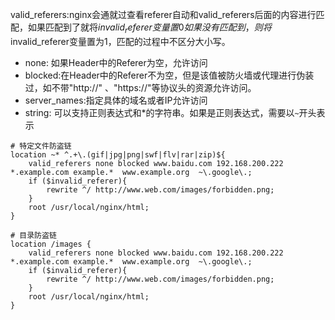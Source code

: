
valid_referers:nginx会通就过查看referer自动和valid_referers后面的内容进行匹配，如果匹配到了就将$invalid_referer变量置0
如果没有匹配到，则将$invalid_referer变量置为1，匹配的过程中不区分大小写。

- none: 如果Header中的Referer为空，允许访问
- blocked:在Header中的Referer不为空，但是该值被防火墙或代理进行伪装过，如不带"http://" 、"https://"等协议头的资源允许访问。
- server_names:指定具体的域名或者IP允许访问
- string: 可以支持正则表达式和*的字符串。如果是正则表达式，需要以`~`开头表示

```properties
# 特定文件防盗链
location ~* ^.+\.(gif|jpg|png|swf|flv|rar|zip)${
    valid_referers none blocked www.baidu.com 192.168.200.222 *.example.com example.*  www.example.org  ~\.google\.;
    if ($invalid_referer){
        rewrite ^/ http://www.web.com/images/forbidden.png;
    }
    root /usr/local/nginx/html;
}

# 目录防盗链
location /images {
    valid_referers none blocked www.baidu.com 192.168.200.222 *.example.com example.*  www.example.org  ~\.google\.;
    if ($invalid_referer){
        rewrite ^/ http://www.web.com/images/forbidden.png;
    }
    root /usr/local/nginx/html;
}
```